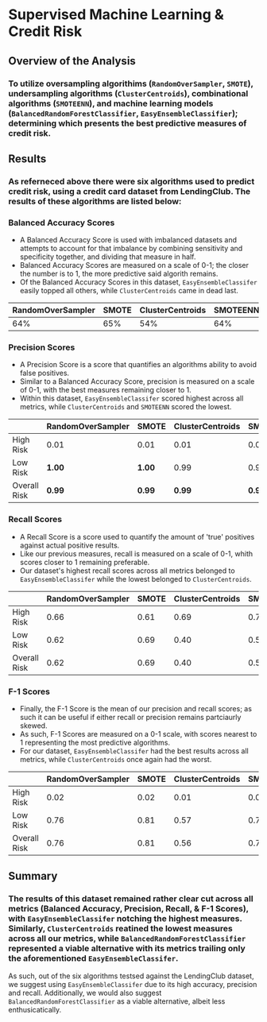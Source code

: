 # Supervised Machine Learning & Credit Risk

## Overview of the Analysis

### To utilize oversampling algorithims (``RandomOverSampler``, ``SMOTE``), undersampling algorithms (``ClusterCentroids``), combinational algorithms (``SMOTEENN``), and machine learning models (``BalancedRandomForestClassifier``, ``EasyEnsembleClassifier``); determining which presents the best predictive measures of credit risk. 

## Results

### As referneced above there were six algorithms used to predict credit risk, using a credit card dataset from LendingClub. The results of these algorithms are listed below:

### Balanced Accuracy Scores

* A Balanced Accuracy Score is used with imbalanced datasets and attempts to account for that imbalance by combining sensitivity and specificity together, and dividing that measure in half. 
* Balanced Accuracy Scores are measured on a scale of 0-1; the closer the number is to 1, the more predictive said algorith remains. 
* Of the Balanced Accuracy Scores in this dataset, ``EasyEnsembleClassifer`` easily topped all others, while ``ClusterCentroids`` came in dead last. 


| RandomOverSampler | SMOTE            | ClusterCentroids | SMOTEENN | BalancedRandomForestClassifier | EasyEnsembleClassifier |
| ----------------- | ---------------- | ---------------- | -------- | ------------------------------ | ---------------------- |
| 64%               | 65%              | 54%              | 64%      | 79%                            |  **93%**               |


### Precision Scores

* A Precision Score is a score that quantifies an algorithms ability to avoid false positives. 
* Similar to a Balanced Accuracy Score, precision is measured on a scale of 0-1, with the best measures remaining closer to 1. 
* Within this dataset, ``EasyEnsembleClassifer`` scored highest across all metrics, while ``ClusterCentroids`` and ``SMOTEENN`` scored the lowest. 

|               | RandomOverSampler | SMOTE            | ClusterCentroids | SMOTEENN | BalancedRandomForestClassifier | EasyEnsembleClassifier |
| ------------- | ----------------- | ---------------- | ---------------- | -------- | ------------------------------ | ---------------------- |
| High Risk     | 0.01              | 0.01             | 0.01             | 0.01     | 0.03                           | **0.09**               |
| Low Risk      | **1.00**          | **1.00**         | 0.99             | 0.99     | **1.00**                       | **1.00**               |
| Overall Risk  | **0.99**          | **0.99**         | **0.99**         | **0.99** | **0.99**                       | **0.99**               |

### Recall Scores

* A Recall Score is a score used to quantify the amount of 'true' positives against actual positive results. 
* Like our previous measures, recall is measured on a scale of 0-1, whith scores closer to 1 remaining preferable. 
* Our dataset's highest recall scores across all metrics belonged to ``EasyEnsembleClassifer`` while the lowest belonged to ``ClusterCentroids``.

|               | RandomOverSampler | SMOTE            | ClusterCentroids | SMOTEENN | BalancedRandomForestClassifier | EasyEnsembleClassifier |
| ------------- | ----------------- | ---------------- | ---------------- | -------- | ------------------------------ | ---------------------- |
| High Risk     | 0.66              | 0.61             | 0.69             | 0.72     | 0.70                           | **0.92**               |
| Low Risk      | 0.62              | 0.69             | 0.40             | 0.57     | 0.87                           | **0.94**               |
| Overall Risk  | 0.62              | 0.69             | 0.40             | 0.57     | 0.87                           | **0.94**               |

### F-1 Scores

* Finally, the F-1 Score is the mean of our precision and recall scores; as such it can be useful if either recall or precision remains partciaurly skewed. 
* As such, F-1 Scores are measured on a 0-1 scale, with scores nearest to 1 representing the most predictive algorithms. 
* For our dataset, ``EasyEnsembleClassifer`` had the best results across all metrics, while ``ClusterCentroids`` once again had the worst. 


|               | RandomOverSampler | SMOTE            | ClusterCentroids | SMOTEENN | BalancedRandomForestClassifier | EasyEnsembleClassifier |
| ------------- | ----------------- | ---------------- | ---------------- | -------- | ------------------------------ | ---------------------- |
| High Risk     | 0.02              | 0.02             | 0.01             | 0.02     | 0.06                           | **0.16**               |
| Low Risk      | 0.76              | 0.81             | 0.57             | 0.72     | 0.93                           | **0.97**               |
| Overall Risk  | 0.76              | 0.81             | 0.56             | 0.72     | 0.93                           | **0.97**               |

## Summary

### The results of this dataset remained rather clear cut across all metrics (Balanced Accuracy, Precision, Recall, & F-1 Scores), with ``EasyEnsembleClassifer`` notching the highest measures. Similarly, ``ClusterCentroids`` reatined the lowest measures across all our metrics, while ``BalancedRandomForestClassifier`` represented a viable alternative with its metrics trailing only the aforementioned ``EasyEnsembleClassifer``. 

As such, out of the six algorithms testsed against the LendingClub dataset, we suggest using ``EasyEnsembleClassifer`` due to its high accuracy, precision and recall. Additionally, we would also suggest ``BalancedRandomForestClassifier`` as a viable alternative, albeit less enthusicatically. 

